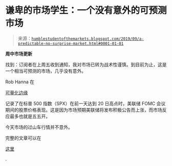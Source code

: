 <!--yml

类别：未分类

日期：2024-05-18 02:25:51

-->

# 谦卑的市场学生：一个没有意外的可预测市场

> 来源：[`humblestudentofthemarkets.blogspot.com/2019/09/a-predictable-no-surprise-market.html#0001-01-01`](https://humblestudentofthemarkets.blogspot.com/2019/09/a-predictable-no-surprise-market.html#0001-01-01)

**周中市场更新**

找到：订阅者在上周五收到通知，我对市场已转为战术性谨慎。到目前为止，这是一个相当可预测的市场，几乎没有意外。

Rob Hanna 在

[可量化边缘](https://quantifiableedges.com/why-todays-fed-day-setup-may-not-be-as-bullish-as-most/)

记录了在标普 500 指数（SPX）在前一天达到 20 日高点时，美联储 FOMC 会议期间的股票价格表现。这是因为市场预期美联储将发布积极公告而上涨，而市场反应最多也就是五五开。

今天市场的过山车行情并不意外。

完整的文章可以在

[这里](https://humblestudentofthemarkets.com/2019/09/18/a-predictable-no-surprise-market/)

.
